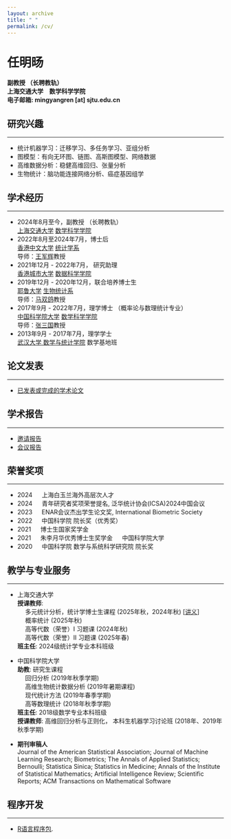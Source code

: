 ```yaml
---
layout: archive
title: " "
permalink: /cv/
---
```


<h1>任明旸</h1>  

<b>副教授 （长聘教轨）</b>  
<b>上海交通大学&emsp;数学科学学院</b>  
<b>电子邮箱: mingyangren [at] sjtu.edu.cn </b>  

## 研究兴趣
- - -
- 统计机器学习：迁移学习、多任务学习、亚组分析
- 图模型：有向无环图、链图、高斯图模型、网络数据
- 高维数据分析：稳健高维回归、张量分析
- 生物统计：脑功能连接网络分析、癌症基因组学


## 学术经历
- - -
- 2024年8月至今，副教授 （长聘教轨）    
[上海交通大学](https://www.sjtu.edu.cn/) [数学科学学院](https://www.math.sjtu.edu.cn/Default/teachershow/tags/MDAwMDAwMDAwMLGIipaGpKF2)   
- 2022年8月至2024年7月，博士后   
[香港中文大学](https://www.cuhk.edu.hk/) [统计学系](https://www.sta.cuhk.edu.hk/)    
导师：[王军辉](https://www.sta.cuhk.edu.hk/peoples/jwang/)教授
- 2021年12月 - 2022年7月， 研究助理  
[香港城市大学](https://www.cityu.edu.hk/) [数据科学学院](https://www.sdsc.cityu.edu.hk/)  
- 2019年12月 - 2020年12月，联合培养博士生  
[耶鲁大学](https://publichealth.yale.edu/) [生物统计系](https://ysph.yale.edu/public-health-research-and-practice/department-research/biostatistics/)  
导师：[马双鸽](https://publichealth.yale.edu/profile/shuangge_ma/)教授
- 2017年9月 - 2022年7月，理学博士 （概率论与数理统计专业）  
[中国科学院大学](https://www.ucas.ac.cn/) [数学科学学院](https://math.ucas.ac.cn/index.php/zh-CN/)   
导师：[张三国](http://people.ucas.ac.cn/~sgzhang)教授
- 2013年9月 - 2017年7月，理学学士  
[武汉大学 数学与统计学院](http://maths.whu.edu.cn/) 数学基地班

 

## 论文发表
- - -
- [已发表或完成的学术论文](https://ren-mingyang.github.io//publications/)  

## 学术报告
- - -
- [邀请报告](https://ren-mingyang.github.io//talks/)
- [会议报告](https://ren-mingyang.github.io//talks/)


## 荣誉奖项
- - -
- 2024 &emsp; 上海白玉兰海外高层次人才
- 2024 &emsp; 青年研究者奖项荣誉提名, 泛华统计协会(ICSA)2024中国会议 
- 2023 &emsp; ENAR会议杰出学生论文奖, International Biometric Society
- 2022 &emsp; 中国科学院 院长奖（优秀奖）
- 2021 &emsp; 博士生国家奖学金
- 2021 &emsp; 朱李月华优秀博士生奖学金 &emsp; 中国科学院大学
- 2020 &emsp; 中国科学院 数学与系统科学研究院 院长奖


## 教学与专业服务
- - -
- 上海交通大学    
**授课教师**:    
    &emsp; 多元统计分析，统计学博士生课程 (2025年秋，2024年秋) [[讲义](https://pan.baidu.com/s/1xvWPyaKUxGy_DKIfLCzG-Q)]    
    &emsp; 概率统计  (2025年秋)    
    &emsp; 高等代数（荣誉）I 习题课 (2024年秋)    
    &emsp; 高等代数（荣誉）II 习题课 (2025年春)    
**班主任**: 2024级统计学专业本科班级
  
- 中国科学院大学    
**助教**: 研究生课程      
    &emsp; 回归分析 (2019年秋季学期)  
    &emsp; 高维生物统计数据分析 (2019年暑期课程)  
    &emsp; 现代统计方法 (2019年春季学期)  
    &emsp; 高等数理统计 (2018年秋季学期)    
**班主任**: 2018级数学专业本科班级    
**授课教师**: 高维回归分析与正则化， 本科生机器学习讨论班 (2018年、2019年 秋季学期)      
- **期刊审稿人**  
  Journal of the American Statistical Association; Journal of Machine Learning Research; Biometrics; The Annals of Applied Statistics; Bernoulli; Statistica Sinica; Statistics in Medicine; Annals of the Institute of Statistical Mathematics; Artificial Intelligence Review; Scientific Reports; ACM Transactions on Mathematical Software


## 程序开发
- - -
- [R语言程序包](https://ren-mingyang.github.io//software/).

